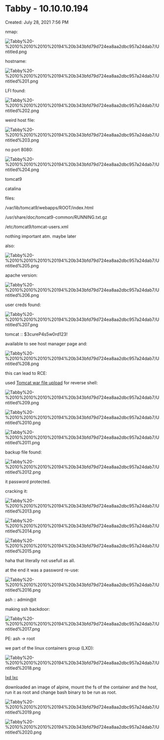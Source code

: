# Tabby - 10.10.10.194

Created: July 28, 2021 7:56 PM

nmap:

![Tabby%20-%2010%2010%2010%20194%20b343bfd79d724ea8aa2dbc957a24dab7/Untitled.png](Tabby%20-%2010%2010%2010%20194%20b343bfd79d724ea8aa2dbc957a24dab7/Untitled.png)

hostname:

![Tabby%20-%2010%2010%2010%20194%20b343bfd79d724ea8aa2dbc957a24dab7/Untitled%201.png](Tabby%20-%2010%2010%2010%20194%20b343bfd79d724ea8aa2dbc957a24dab7/Untitled%201.png)

LFI found:

![Tabby%20-%2010%2010%2010%20194%20b343bfd79d724ea8aa2dbc957a24dab7/Untitled%202.png](Tabby%20-%2010%2010%2010%20194%20b343bfd79d724ea8aa2dbc957a24dab7/Untitled%202.png)

weird host file:

![Tabby%20-%2010%2010%2010%20194%20b343bfd79d724ea8aa2dbc957a24dab7/Untitled%203.png](Tabby%20-%2010%2010%2010%20194%20b343bfd79d724ea8aa2dbc957a24dab7/Untitled%203.png)

no port 8080:

![Tabby%20-%2010%2010%2010%20194%20b343bfd79d724ea8aa2dbc957a24dab7/Untitled%204.png](Tabby%20-%2010%2010%2010%20194%20b343bfd79d724ea8aa2dbc957a24dab7/Untitled%204.png)

tomcat9

catalina

files:

/var/lib/tomcat9/webapps/ROOT/index.html

/usr/share/doc/tomcat9-common/RUNNING.txt.gz

/etc/tomcat9/tomcat-users.xml

nothing important atm. maybe later

also:

![Tabby%20-%2010%2010%2010%20194%20b343bfd79d724ea8aa2dbc957a24dab7/Untitled%205.png](Tabby%20-%2010%2010%2010%20194%20b343bfd79d724ea8aa2dbc957a24dab7/Untitled%205.png)

apache version:

![Tabby%20-%2010%2010%2010%20194%20b343bfd79d724ea8aa2dbc957a24dab7/Untitled%206.png](Tabby%20-%2010%2010%2010%20194%20b343bfd79d724ea8aa2dbc957a24dab7/Untitled%206.png)

user creds found:

![Tabby%20-%2010%2010%2010%20194%20b343bfd79d724ea8aa2dbc957a24dab7/Untitled%207.png](Tabby%20-%2010%2010%2010%20194%20b343bfd79d724ea8aa2dbc957a24dab7/Untitled%207.png)

tomcat :: $3cureP4s5w0rd123!

available to see host manager page and:

![Tabby%20-%2010%2010%2010%20194%20b343bfd79d724ea8aa2dbc957a24dab7/Untitled%208.png](Tabby%20-%2010%2010%2010%20194%20b343bfd79d724ea8aa2dbc957a24dab7/Untitled%208.png)

this can lead to RCE:

used [Tomcat war file upload](https://www.notion.so/Tomcat-war-file-upload-d7ae957bff0d487d97a467eebad27a77) for reverse shell:

![Tabby%20-%2010%2010%2010%20194%20b343bfd79d724ea8aa2dbc957a24dab7/Untitled%209.png](Tabby%20-%2010%2010%2010%20194%20b343bfd79d724ea8aa2dbc957a24dab7/Untitled%209.png)

![Tabby%20-%2010%2010%2010%20194%20b343bfd79d724ea8aa2dbc957a24dab7/Untitled%2010.png](Tabby%20-%2010%2010%2010%20194%20b343bfd79d724ea8aa2dbc957a24dab7/Untitled%2010.png)

![Tabby%20-%2010%2010%2010%20194%20b343bfd79d724ea8aa2dbc957a24dab7/Untitled%2011.png](Tabby%20-%2010%2010%2010%20194%20b343bfd79d724ea8aa2dbc957a24dab7/Untitled%2011.png)

backup file found:

![Tabby%20-%2010%2010%2010%20194%20b343bfd79d724ea8aa2dbc957a24dab7/Untitled%2012.png](Tabby%20-%2010%2010%2010%20194%20b343bfd79d724ea8aa2dbc957a24dab7/Untitled%2012.png)

it password protected. 

cracking it:

![Tabby%20-%2010%2010%2010%20194%20b343bfd79d724ea8aa2dbc957a24dab7/Untitled%2013.png](Tabby%20-%2010%2010%2010%20194%20b343bfd79d724ea8aa2dbc957a24dab7/Untitled%2013.png)

![Tabby%20-%2010%2010%2010%20194%20b343bfd79d724ea8aa2dbc957a24dab7/Untitled%2014.png](Tabby%20-%2010%2010%2010%20194%20b343bfd79d724ea8aa2dbc957a24dab7/Untitled%2014.png)

![Tabby%20-%2010%2010%2010%20194%20b343bfd79d724ea8aa2dbc957a24dab7/Untitled%2015.png](Tabby%20-%2010%2010%2010%20194%20b343bfd79d724ea8aa2dbc957a24dab7/Untitled%2015.png)

haha that literally not usefull as all. 

at the end it was a password re-use:

![Tabby%20-%2010%2010%2010%20194%20b343bfd79d724ea8aa2dbc957a24dab7/Untitled%2016.png](Tabby%20-%2010%2010%2010%20194%20b343bfd79d724ea8aa2dbc957a24dab7/Untitled%2016.png)

 ash :: admin@it

making ssh backdoor:

![Tabby%20-%2010%2010%2010%20194%20b343bfd79d724ea8aa2dbc957a24dab7/Untitled%2017.png](Tabby%20-%2010%2010%2010%20194%20b343bfd79d724ea8aa2dbc957a24dab7/Untitled%2017.png)

PE:  ash → root

we part of the linux containers group (LXD):

![Tabby%20-%2010%2010%2010%20194%20b343bfd79d724ea8aa2dbc957a24dab7/Untitled%2018.png](Tabby%20-%2010%2010%2010%20194%20b343bfd79d724ea8aa2dbc957a24dab7/Untitled%2018.png)

[lxd lxc](https://www.notion.so/lxd-lxc-ccb745d0e480487cb79a3cdd1949992e) 

downloaded an image of alpine, mount the fs of the container and the host, run it as root and change bash binary to be run as root.

![Tabby%20-%2010%2010%2010%20194%20b343bfd79d724ea8aa2dbc957a24dab7/Untitled%2019.png](Tabby%20-%2010%2010%2010%20194%20b343bfd79d724ea8aa2dbc957a24dab7/Untitled%2019.png)

![Tabby%20-%2010%2010%2010%20194%20b343bfd79d724ea8aa2dbc957a24dab7/Untitled%2020.png](Tabby%20-%2010%2010%2010%20194%20b343bfd79d724ea8aa2dbc957a24dab7/Untitled%2020.png)